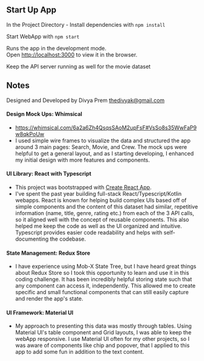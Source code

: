 ## Start Up App

In the Project Directory - Install dependencies with `npm install`

Start WebApp with `npm start`

Runs the app in the development mode.<br />
Open [http://localhost:3000](http://localhost:3000) to view it in the browser.

Keep the API server running as well for the movie dataset




## Notes
Designed and Developed by Divya Prem thedivyak@gmail.com

#### Design Mock Ups: Whimsical
- https://whimsical.com/6a2a6Zh4QsqsSAoM2upFsF#VsSo8s35WwFaP9w8qkPoUw
- I used simple wire frames to visualize the data and structured the app around 3 main pages: Search, Movie, and Crew. The mock ups were helpful to get a general layout, and as I starting developing, I enhanced my initial design with more features and components.

#### UI Library: React with Typescript
- This project was bootstrapped with [Create React App](https://github.com/facebook/create-react-app).
- I've spent the past year building full-stack React/Typescript/Kotlin webapps. React is known for helping build complex UIs based off of simple components and the content of this dataset had similar, repetitive information (name, title, genre, rating etc.) from each of the 3 API calls, so it aligned well with the concept of reusable components. This also helped me keep the code as well as the UI organized and intuitive. Typescript provides easier code readability and helps with self-documenting the codebase.

#### State Management: Redux Store
- I have experience using Mob-X State Tree, but I have heard great things about Redux Store so I took this opportunity to learn and use it in this coding challenge. It has been incredibly helpful storing state such that any component can access it, independently. This allowed me to create specific and small functional components that can still easily capture and render the app's state.

#### UI Framework: Material UI 
- My approach to presenting this data was mostly through tables. Using Material UI's table component and Grid layouts, I was able to keep the webApp responsive. I use Material UI often for my other projects, so I was aware of components like chip and popover, that I applied to this app to add some fun in addition to the text content.  



